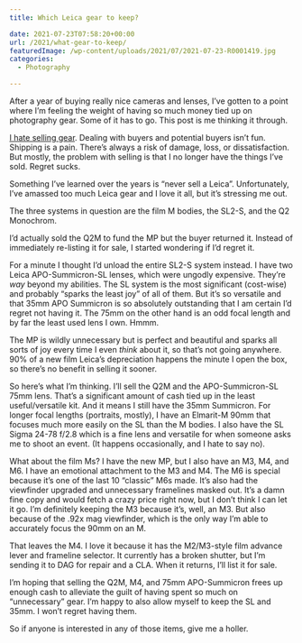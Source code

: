 ```yaml
---
title: Which Leica gear to keep?

date: 2021-07-23T07:58:20+00:00
url: /2021/what-gear-to-keep/
featuredImage: /wp-content/uploads/2021/07/2021-07-23-R0001419.jpg
categories:
  - Photography

---
```

<!--kg-card-begin: html-->After a year of buying really nice cameras and lenses, I&#8217;ve gotten to a point where I&#8217;m feeling the weight of having so much money tied up on photography gear. Some of it has to go. This post is me thinking it through.

<a href="http://baty.net/2021/selling-cameras/" data-type="post" data-id="570">I hate selling gear</a>. Dealing with buyers and potential buyers isn&#8217;t fun. Shipping is a pain. There&#8217;s always a risk of damage, loss, or dissatisfaction. But mostly, the problem with selling is that I no longer have the things I&#8217;ve sold. Regret sucks.

Something I&#8217;ve learned over the years is &#8220;never sell a Leica&#8221;. Unfortunately, I&#8217;ve amassed too much Leica gear and I love it all, but it&#8217;s stressing me out.

The three systems in question are the film M bodies, the SL2-S, and the Q2 Monochrom.

I&#8217;d actually sold the Q2M to fund the MP but the buyer returned it. Instead of immediately re-listing it for sale, I started wondering if I&#8217;d regret it.

For a minute I thought I&#8217;d unload the entire SL2-S system instead. I have two Leica APO-Summicron-SL lenses, which were ungodly expensive. They&#8217;re _way_ beyond my abilities. The SL system is the most significant (cost-wise) and probably &#8220;sparks the least joy&#8221; of all of them. But it&#8217;s so versatile and that 35mm APO Summicron is so absolutely outstanding that I am certain I&#8217;d regret not having it. The 75mm on the other hand is an odd focal length and by far the least used lens I own. Hmmm.

The MP is wildly unnecessary but is perfect and beautiful and sparks all sorts of joy every time I even _think_ about it, so that&#8217;s not going anywhere. 90% of a new film Leica&#8217;s depreciation happens the minute I open the box, so there&#8217;s no benefit in selling it sooner.

So here&#8217;s what I&#8217;m thinking. I&#8217;ll sell the Q2M and the APO-Summicron-SL 75mm lens. That&#8217;s a significant amount of cash tied up in the least useful/versatile kit. And it means I still have the 35mm Summicron. For longer focal lengths (portraits, mostly), I have an Elmarit-M 90mm that focuses much more easily on the SL than the M bodies. I also have the SL Sigma 24-78 f/2.8 which is a fine lens and versatile for when someone asks me to shoot an event. (It happens occasionally, and I hate to say no).

What about the film Ms? I have the new MP, but I also have an M3, M4, and M6. I have an emotional attachment to the M3 and M4. The M6 is special because it&#8217;s one of the last 10 &#8220;classic&#8221; M6s made. It&#8217;s also had the viewfinder upgraded and unnecessary framelines masked out. It&#8217;s a damn fine copy and would fetch a crazy price right now, but I don&#8217;t think I can let it go. I&#8217;m definitely keeping the M3 because it&#8217;s, well, an M3. But also because of the .92x mag viewfinder, which is the only way I&#8217;m able to accurately focus the 90mm on an M.

That leaves the M4. I love it because it has the M2/M3-style film advance lever and frameline selector. It currently has a broken shutter, but I&#8217;m sending it to DAG for repair and a CLA. When it returns, I&#8217;ll list it for sale.

I&#8217;m hoping that selling the Q2M, M4, and 75mm APO-Summicron frees up enough cash to alleviate the guilt of having spent so much on &#8220;unnecessary&#8221; gear. I&#8217;m happy to also allow myself to keep the SL and 35mm. I won&#8217;t regret having them.

So if anyone is interested in any of those items, give me a holler.

<!--kg-card-end: html-->